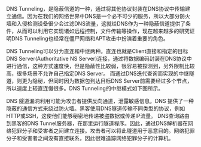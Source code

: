 DNS Tunneling，是隐蔽信道的一种，通过将其他协议封装在DNS协议中传输建立通信。因为在我们的网络世界中DNS是一个必不可少的服务，所以大部分防火墙和入侵检测设备很少会过滤DNS流量，这就给DNS作为一种隐蔽信道提供了条件，从而可以利用它实现诸如远程控制，文件传输等操作，现在越来越多的研究证明DNS Tunneling也经常在僵尸网络和APT攻击中扮演着重要的角色。

DNS Tunneling可以分为直连和中继两种。直连也就是Client直接和指定的目标DNS Server(Authoritative NS Server)连接，通过将数据编码封装在DNS协议中进行通信，这种方式速度快，但是隐蔽性比较弱，很容易被探测到，另外限制比较高，很多场景不允许自己指定DNS Server。
而通过DNS迭代查询而实现的中继隧道，则更为隐秘，但同时因为数据包到达目标DNS Server前需要经过多个节点，所以速度上较直连慢很多。DNS Tunneling的中继模式如下图所示。



DNS 隧道漏洞利用可能为攻击者提供反向通道，泄露敏感信息。DNS 提供了一种隐蔽的通信方式来绕过防火墙。黑客使用DNS隧道传输不同类型的协议，例如HTTP或SSH，这使他们能够秘密地传递被盗数据或传递IP流量。
DNS查询路由到黑客的DNS Tunnel服务器，在那里运行隧道程序。因此，通过DNS解析器在网络犯罪分子和受害者之间建立连接。攻击者可以将此隧道用于恶意目的。网络犯罪分子和受害者之间没有直接联系，因此很难追踪网络犯罪分子的计算机。

